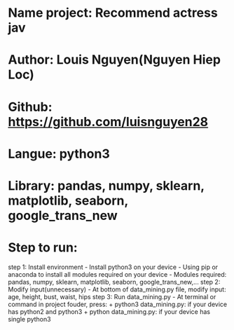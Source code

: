 # Name project: Recommend actress jav

# Author: Louis Nguyen(Nguyen Hiep Loc)

# Github: https://github.com/luisnguyen28

# Langue: python3

# Library: pandas, numpy, sklearn, matplotlib, seaborn, google_trans_new

# Step to run:
step 1: Install environment
    - Install python3 on your device
    - Using pip or anaconda to install all modules required on your device
    - Modules required: pandas, numpy, sklearn, matplotlib, seaborn, google_trans_new,...
step 2: Modify input(unnecessary)
    - At bottom of data_mining.py file, modify input: age, height, bust, waist, hips
step 3: Run data_mining.py
    - At terminal or command in project fouder, press: 
        + python3 data_mining.py: if your device has python2 and python3
        + python data_mining.py: if your device has single python3